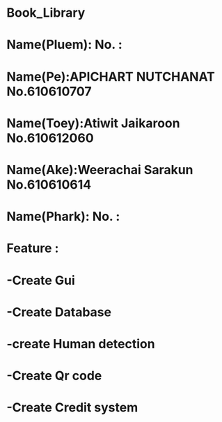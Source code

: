 # Book_Library

# Name(Pluem):  No. :
# Name(Pe):APICHART NUTCHANAT No.610610707 
# Name(Toey):Atiwit Jaikaroon No.610612060
# Name(Ake):Weerachai Sarakun  No.610610614
# Name(Phark):  No. :
# Feature : 
# -Create Gui 
# -Create Database
# -create Human detection
# -Create Qr code
# -Create Credit system
